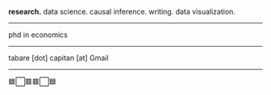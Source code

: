 
**research.** data science. causal inference. writing. data visualization.
 

---

phd in economics

--- 

tabare [dot] capitan [at] Gmail

---

🟦⬜🟥🟥⬜🟦

